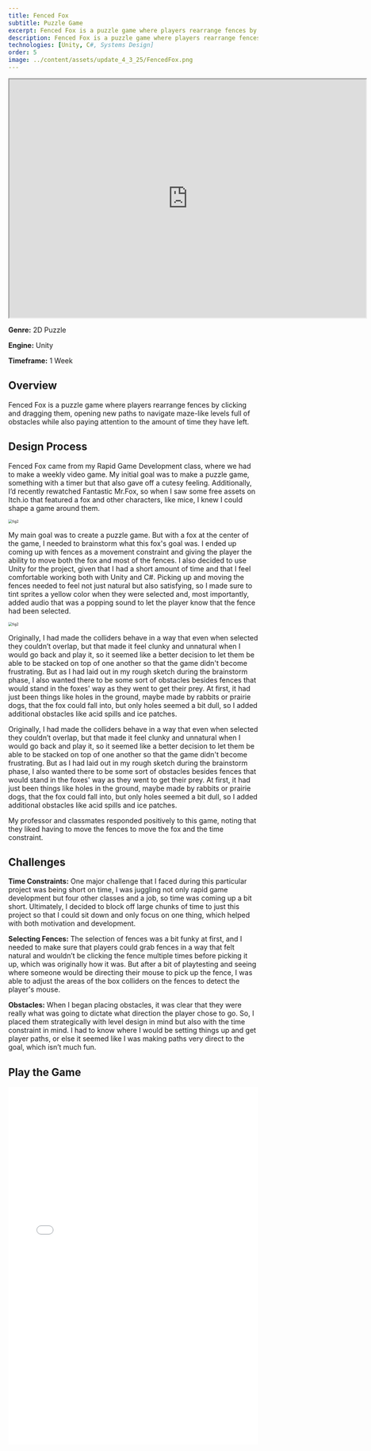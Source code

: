 ```yaml
---
title: Fenced Fox
subtitle: Puzzle Game
excerpt: Fenced Fox is a puzzle game where players rearrange fences by clicking and dragging them, opening new paths to navigate maze-like levels full of obstacles while also paying attention to the amount of time they have left. 
description: Fenced Fox is a puzzle game where players rearrange fences by clicking and dragging them, opening new paths to navigate maze-like levels full of obstacles while also paying attention to the amount of time they have left. 
technologies: [Unity, C#, Systems Design]
order: 5
image: ../content/assets/update_4_3_25/FencedFox.png
---
```


<iframe width="720" height="480"
src="https://www.youtube.com/embed/qt1ALED-TLk?autoplay=1&mute=1">
</iframe>

**Genre:** 2D Puzzle

**Engine:** Unity

**Timeframe:** 1 Week

## Overview

Fenced Fox is a puzzle game where players rearrange fences by clicking and dragging them, opening new paths to navigate maze-like levels full of obstacles while also paying attention to the amount of time they have left. 

## Design Process

Fenced Fox came from my Rapid Game Development class, where we had to make a weekly video game. My initial goal was to make a puzzle game, something with a timer but that also gave off a cutesy feeling. Additionally, I’d recently rewatched Fantastic Mr.Fox, so when I saw some free assets on Itch.io that featured a fox and other characters, like mice, I knew I could shape a game around them.

<img src="../content/assets/images/fenced-fox/pen.png" alt="fig2" style="zoom:50%;" />

My main goal was to create a puzzle game. But with a fox at the center of the game, I needed to brainstorm what this fox's goal was. I ended up coming up with fences as a movement constraint and giving the player the ability to move both the fox and most of the fences. I also decided to use Unity for the project, given that I had a short amount of time and that I feel comfortable working both with Unity and C#. 
Picking up and moving the fences needed to feel not just natural but also satisfying, so I made sure to tint sprites a yellow color when they were selected and, most importantly, added audio that was a popping sound to let the player know that the fence had been selected. 

<img src="../content/assets/images/fenced-fox/FF_Screenshot.png" alt="fig2" style="zoom:50%;" />

Originally, I had made the colliders behave in a way that even when selected they couldn’t overlap, but that made it feel clunky and unnatural when I would go back and play it, so it seemed like a better decision to let them be able to be stacked on top of one another so that the game didn't become frustrating. But as I had laid out in my rough sketch during the brainstorm phase, I also wanted there to be some sort of obstacles besides fences that would stand in the foxes' way as they went to get their prey. 
At first, it had just been things like holes in the ground, maybe made by rabbits or prairie dogs, that the fox could fall into, but only holes seemed a bit dull, so I added additional obstacles like acid spills and ice patches.

Originally, I had made the colliders behave in a way that even when selected they couldn’t overlap, but that made it feel clunky and unnatural when I would go back and play it, so it seemed like a better decision to let them be able to be stacked on top of one another so that the game didn't become frustrating. But as I had laid out in my rough sketch during the brainstorm phase, I also wanted there to be some sort of obstacles besides fences that would stand in the foxes' way as they went to get their prey. 
At first, it had just been things like holes in the ground, maybe made by rabbits or prairie dogs, that the fox could fall into, but only holes seemed a bit dull, so I added additional obstacles like acid spills and ice patches. 

My professor and classmates responded positively to this game, noting that they liked having to move the fences to move the fox and the time constraint. 

## Challenges

**Time Constraints:**
One major challenge that I faced during this particular project was being short on time, I was juggling not only rapid game development but four other classes and a job, so time was coming up a bit short. Ultimately, I decided to block off large chunks of time to just this project so that I could sit down and only focus on one thing, which helped with both motivation and development. 


**Selecting Fences:**
The selection of fences was a bit funky at first, and I needed to make sure that players could grab fences in a way that felt natural and wouldn’t be clicking the fence multiple times before picking it up, which was originally how it was. But after a bit of playtesting and seeing where someone would be directing their mouse to pick up the fence, I was able to adjust the areas of the box colliders on the fences to detect the player's mouse. 

**Obstacles:**
When I began placing obstacles, it was clear that they were really what was going to dictate what direction the player chose to go. So, I placed them strategically with level design in mind but also with the time constraint in mind. I had to know where I would be setting things up and get player paths, or else it seemed like I was making paths very direct to the goal, which isn’t much fun. 

## Play the Game

<iframe src="../content/assets/games/FF_BUILD_031125_V1/index.html" width="100%" height="720" frameborder="0" allowfullscreen></iframe>

